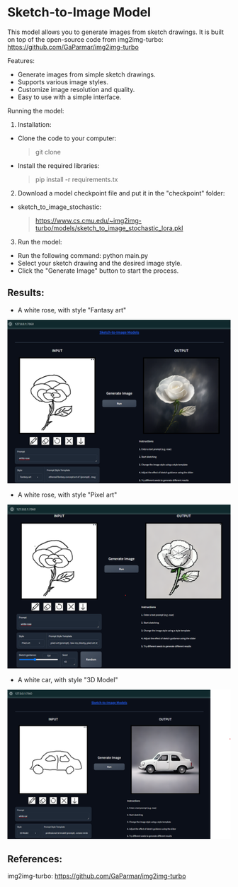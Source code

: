 # Sketch-to-Image Model

This model allows you to generate images from sketch drawings. It is built on top of the open-source code from img2img-turbo: https://github.com/GaParmar/img2img-turbo

Features:

- Generate images from simple sketch drawings.
- Supports various image styles.
- Customize image resolution and quality.
- Easy to use with a simple interface.

Running the model:

1. Installation:
- Clone the code to your computer: 
    >git clone 
- Install the required libraries: 
    >pip install -r requirements.tx

2. Download a model checkpoint file and put it in the "checkpoint" folder:
- sketch_to_image_stochastic:
    >https://www.cs.cmu.edu/~img2img-turbo/models/sketch_to_image_stochastic_lora.pkl

3. Run the model:

- Run the following command: python main.py
- Select your sketch drawing and the desired image style.
- Click the "Generate Image" button to start the process.

## Results:
- A white rose, with style "Fantasy art"

![rose](results/rose.png)

- A white rose, with style "Pixel art"

![rose1](results/rose1.png)

- A white car, with style "3D Model"

![rose1](results/car1.png)

## References:

img2img-turbo: https://github.com/GaParmar/img2img-turbo